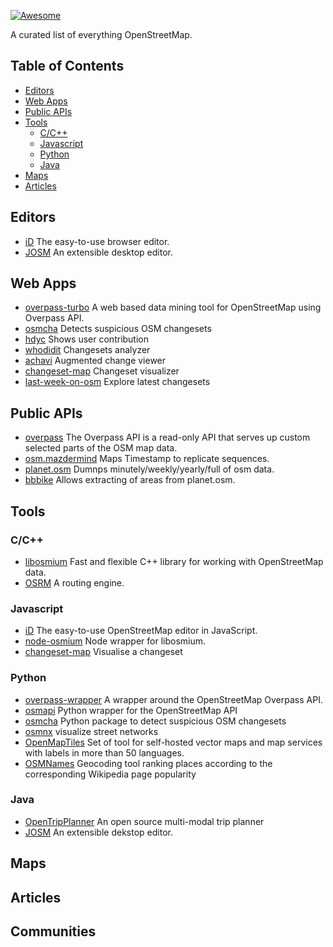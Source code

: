 [![Awesome](https://cdn.rawgit.com/sindresorhus/awesome/d7305f38d29fed78fa85652e3a63e154dd8e8829/media/badge.svg)](https://github.com/sindresorhus/awesome)

A curated list of everything OpenStreetMap.

## Table of Contents

* [Editors](#editors)
* [Web Apps](#web-apps)
* [Public APIs](#public-apis)
* [Tools](#tools)
    * [C/C++](#cc)
    * [Javascript](#javascript)
    * [Python](#python)
    * [Java](#java)
* [Maps](#maps)
* [Articles](#articles)


## Editors

- [iD](http://www.openstreetmap.org/edit?editor=id) The easy-to-use browser editor.
- [JOSM](https://josm.openstreetmap.de) An extensible desktop editor.

## Web Apps

- [overpass-turbo](http://overpass-turbo.eu) A web based data mining tool for OpenStreetMap using Overpass API.
- [osmcha](https://osmcha.mapbox.com) Detects suspicious OSM changesets
- [hdyc](http://hdyc.neis-one.org) Shows user contribution
- [whodidit](http://zverik.osm.rambler.ru/whodidit/) Changesets analyzer
- [achavi](https://overpass-api.de/achavi/) Augmented change viewer
- [changeset-map](http://osmlab.github.io/changeset-map/) Changeset visualizer
- [last-week-on-osm](https://tyrasd.github.io/latest-changes/#2/15.0/-15.0) Explore latest changesets

## Public APIs 

- [overpass](http://overpass-api.de) The Overpass API is a read-only API that serves up custom selected parts of the OSM map data.
- [osm.mazdermind](https://osm.mazdermind.de/replicate-sequences/) Maps Timestamp to replicate sequences.
- [planet.osm](http://planet.osm.org) Dumnps minutely/weekly/yearly/full of osm data.
- [bbbike](https://extract.bbbike.org) Allows extracting of areas from planet.osm.

## Tools

### C/C++
- [libosmium](https://github.com/osmcode/libosmium) Fast and flexible C++ library for working with OpenStreetMap data.
- [OSRM](https://github.com/Project-OSRM/osrm-backend)  A routing engine.

### Javascript
- [iD](https://github.com/openstreetmap/iD) The easy-to-use OpenStreetMap editor in JavaScript. 
- [node-osmium](https://github.com/osmcode/node-osmium) Node wrapper for libosmium.
- [changeset-map](https://github.com/osmlab/changeset-map) Visualise a changeset

### Python
- [overpass-wrapper](https://github.com/mvexel/overpass-api-python-wrapper) A wrapper around the OpenStreetMap Overpass API.
- [osmapi](https://github.com/metaodi/osmapi) Python wrapper for the OpenStreetMap API 
- [osmcha](https://github.com/willemarcel/osmcha) Python package to detect suspicious OSM changesets 
- [osmnx](https://github.com/gboeing/osmnx) visualize street networks
- [OpenMapTiles](https://openmaptiles.org/) Set of tool for self-hosted vector maps and map services with labels in more than 50 languages.
- [OSMNames](http://osmnames.org/) Geocoding tool ranking places according to the corresponding Wikipedia page popularity
### Java 
- [OpenTripPlanner](https://github.com/opentripplanner/OpenTripPlanner) An open source multi-modal trip planner
- [JOSM](https://josm.openstreetmap.de) An extensible dekstop editor.

## Maps

## Articles

## Communities
